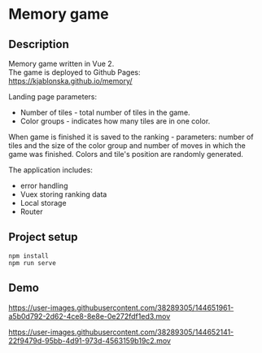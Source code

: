 # Memory game

## Description
Memory game written in Vue 2.  
The game is deployed to Github Pages: https://kjablonska.github.io/memory/

Landing page parameters:
* Number of tiles - total number of tiles in the game.
* Color groups - indicates how many tiles are in one color. 

When game is finished it is saved to the ranking - parameters: number of tiles and the size of the color group and number of moves in which the game was finished.
Colors and tile's position are randomly generated. 

The application includes:
* error handling
* Vuex storing ranking data
* Local storage
* Router

## Project setup
```
npm install
npm run serve
```
## Demo

https://user-images.githubusercontent.com/38289305/144651961-a5b0d792-2d62-4ce8-8e8e-0e272fdf1ed3.mov



https://user-images.githubusercontent.com/38289305/144652141-22f9479d-95bb-4d91-973d-4563159b19c2.mov

